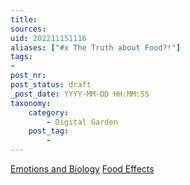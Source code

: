 ```yaml
---
title: 
sources: 
uid: 202211151116
aliases: ["#x The Truth about Food?!"]
tags:
-
post_nr:
post_status: draft
_post_date: YYYY-MM-DD HH:MM:SS
taxonomy:
    category:
        - Digital Garden
    post_tag:
        -
---
```





[Emotions and Biology](../Ideas%20Bin/202107130721.md)
[Food Effects](../Ideas%20Bin/202109300706.md)
